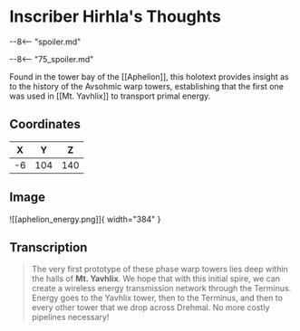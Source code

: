 # Inscriber Hirhla's Thoughts

--8<-- "spoiler.md"

--8<-- "75_spoiler.md"

Found in the tower bay of the [[Aphelion]], this holotext provides insight as to the history of the Avsohmic warp towers, establishing that the first one was used in [[Mt. Yavhlix]] to transport primal energy.

## Coordinates
| **X** | **Y** | **Z** |
| :---: | :---: | :---: |
|  -6   |  104  |  140  |

## Image

![[aphelion_energy.png]]{ width="384" }

## Transcription
> The very first prototype of these phase warp towers lies deep within the halls of **Mt. Yavhlix**. We hope that with this initial spire, we can create a wireless energy transmission network through the Terminus. Energy goes to the Yavhlix tower, then to the Terminus, and then to every other tower that we drop across Drehmal. No more costly pipelines necessary!
